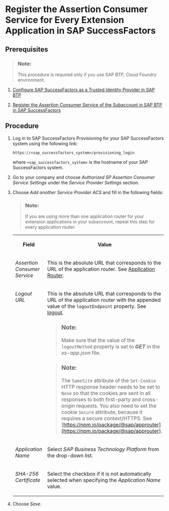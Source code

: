 <!-- loioebc8341367a64fe3a5b187a4e2440608 -->

# Register the Assertion Consumer Service for Every Extension Application in SAP SuccessFactors



<a name="loioebc8341367a64fe3a5b187a4e2440608__prereq_zfz_3jn_npb"/>

## Prerequisites

> ### Note:  
> This procedure is required only if you use SAP BTP, Cloud Foundry environment.

1.  [Configure SAP SuccessFactors as a Trusted Identity Provider in SAP BTP](configure-sap-successfactors-as-a-trusted-identity-provider-in-sap-btp-80a3fd1.md)

2.  [Register the Assertion Consumer Service of the Subaccount in SAP BTP in SAP SuccessFactors](register-the-assertion-consumer-service-of-the-subaccount-in-sap-btp-in-sap-successfactor-de3a1b3.md)




<a name="loioebc8341367a64fe3a5b187a4e2440608__steps_qml_hpf_gdb"/>

## Procedure

1.  Log in to SAP SuccessFactors Provisioning for your SAP SuccessFactors system using the following link:

    `https://<sap_successfactors_system>/provisioning_login`

    where `<sap_successfactors_system>` is the hostname of your SAP SuccessFactors system.

2.  Go to your company and choose *Authorized SP Assertion Consumer Service Settings* under the *Service Provider Settings* section.

3.  Choose *Add another Service Provider ACS* and fill in the following fields:

    > ### Note:  
    > If you are using more than one application router for your extension applications in your subaccount, repeat this step for every application router.


    <table>
    <tr>
    <th valign="top">

    Field


    
    </th>
    <th valign="top">

    Value


    
    </th>
    </tr>
    <tr>
    <td valign="top">

    *Assertion Consumer Service*


    
    </td>
    <td valign="top">

    This is the absolute URL that corresponds to the URL of the application router. See [Application Router](../30-development/application-router-01c5f9b.md).


    
    </td>
    </tr>
    <tr>
    <td valign="top">

    *Logout URL*


    
    </td>
    <td valign="top">

    This is the absolute URL that corresponds to the URL of the application router with the appended value of the `logoutEndpoint` property. See [logout](../30-development/logout-2296b4d.md).

    > ### Note:  
    > Make sure that the value of the `logoutMethod` property is set to ***GET*** in the *xs-app.json* file.

    > ### Note:  
    > The `SameSite` attribute of the `Set-Cookie` HTTP response header needs to be set to `None` so that the cookies are sent in all responses to both first-party and cross-origin requests. You also need to set the cookie `Secure` attribute, because it requires a secure context/HTTPS. See [https://npm.io/package/@sap/approuter](https://npm.io/package/@sap/approuter).


    
    </td>
    </tr>
    <tr>
    <td valign="top">

    *Application Name*


    
    </td>
    <td valign="top">

    Select *SAP Business Technology Platform* from the drop-down list.


    
    </td>
    </tr>
    <tr>
    <td valign="top">

    *SHA-256 Certificate*


    
    </td>
    <td valign="top">

    Select the checkbox if it is not automatically selected when specifying the *Application Name* value.


    
    </td>
    </tr>
    </table>
    
4.  Choose *Save*.


